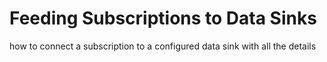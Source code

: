 
# Feeding Subscriptions to Data Sinks

how to connect a subscription to a configured data sink with all the details